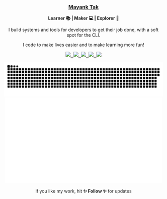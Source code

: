 <div align="center">
    <h3> <a href="https://mayanktakpc.github.io/links" target="_blank">Mayank Tak</a> </h3>
    <p> <b> Learner 📚 | Maker 💻 | Explorer 🔎 </b> </p>
    <p> I build systems and tools for developers to get their job done, with a soft spot for the CLI.</p>
    <p> I code to make lives easier and to make learning more fun! </p>
    <p align="center">
        <kbd>
            <a href="mailto:mayanktakpc@gmail.com" target="_blank" title="Mail">
                <img src="https://img.shields.io/badge/-Mail-ff4500?style=flat&logo=gmail&logoColor=white" />
            </a>
            <a href="https://mayanktakpc.github.io/projects" target="_blank" title="Projects"><img
                    src="https://img.shields.io/badge/-Projects-3a3a3a?style=flat&logo=github&logoColor=white" />
            </a>
            <a href="https://mayanktakpc.github.io/blog" target="_blank" title="Blog"><img
                    src="https://img.shields.io/badge/-Blog-ff8800?style=flat&logo=blogger&logoColor=white" />
            </a>
            <a href="https://x.com/mayank_tak15" target="_blank" title="Twitter - Mayank Tak">
                <img src="https://img.shields.io/badge/-Mayank_Tak15-00acee?style=flat&logo=Twitter&logoColor=white" />
            </a>
            <a href="https://www.linkedin.com/in/mayanktak15" target="_blank" title="LinkedIn - Mayank Tak">
                <img src="https://img.shields.io/badge/-Mayank_Tak-0072b1?style=flat&logo=Linkedin&logoColor=white" />
            </a>
        </kbd>
    </p>
    <a href="https://mayanktakpc.github.io/projects" target="_blank" title="Snake eats commits!">
        <img width="700" src="https://github.com/mayanktak15/profile/blob/master/assets/gen/snake.svg" />
    </a>
    <a href="https://mayanktakpc.github.io/projects" target="_blank" title="GitHub metrics!">
        <img width="500" src="https://github.com/mayanktak15/profile/blob/master/assets/gen/metrics.svg" />
    </a>
    <p> If you like my work, hit <b>✨ Follow ✨</b> for updates </p>
</div>
